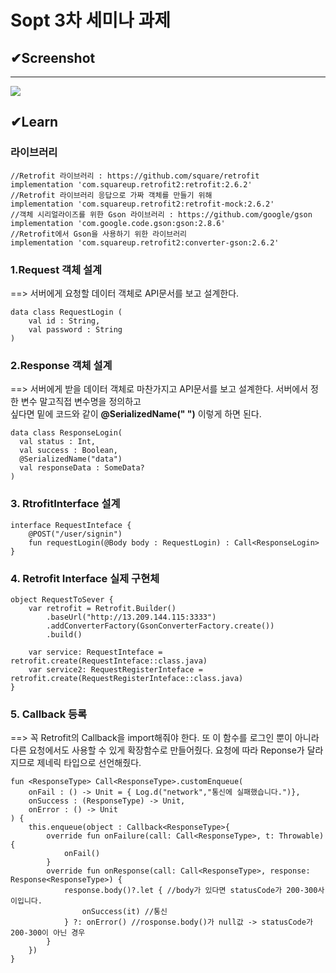 # Sopt 3차 세미나 과제

## ✔Screenshot
---

<div>
<img src = "https://user-images.githubusercontent.com/37900920/82637582-0b523b80-9c40-11ea-8348-0d9ac41ff3df.gif">
</div>

## ✔Learn

### 라이브러리

    //Retrofit 라이브러리 : https://github.com/square/retrofit
    implementation 'com.squareup.retrofit2:retrofit:2.6.2'
    //Retrofit 라이브러리 응답으로 가짜 객체를 만들기 위해
    implementation 'com.squareup.retrofit2:retrofit-mock:2.6.2'
    //객체 시리얼라이즈를 위한 Gson 라이브러리 : https://github.com/google/gson
    implementation 'com.google.code.gson:gson:2.8.6'
    //Retrofit에서 Gson을 사용하기 위한 라이브러리
    implementation 'com.squareup.retrofit2:converter-gson:2.6.2'
 
### 1.Request 객체 설계

==> 서버에게 요청할 데이터 객체로 API문서를 보고 설계한다.

    data class RequestLogin (
        val id : String,
        val password : String
    )
  
### 2.Response 객체 설계
  
==> 서버에게 받을 데이터 객체로 마찬가지고 API문서를 보고 설계한다. 서버에서 정한 변수 말고직접 변수명을 정의하고   
싶다면 밑에 코드와 같이 __@SerializedName(" ")__ 이렇게 하면 된다.  
    
    data class ResponseLogin( 
      val status : Int, 
      val success : Boolean, 
      @SerializedName("data") 
      val responseData : SomeData?
    )

### 3. RtrofitInterface 설계

    interface RequestInteface {
        @POST("/user/signin")
        fun requestLogin(@Body body : RequestLogin) : Call<ResponseLogin>
    }
    
### 4. Retrofit Interface 실제 구현체

    object RequestToSever {
        var retrofit = Retrofit.Builder()
            .baseUrl("http://13.209.144.115:3333")
            .addConverterFactory(GsonConverterFactory.create())
            .build()

        var service: RequestInteface = retrofit.create(RequestInteface::class.java)
        var service2: RequestRegisterInteface = retrofit.create(RequestRegisterInteface::class.java)
    }
    
### 5. Callback 등록

==> 꼭 Retrofit의 Callback을 import해줘야 한다. 또 이 함수를 로그인 뿐이 아니라 다른 요청에서도 사용할 수 있게 확장함수로 만들어줬다. 요청에 따라 Reponse가 달라지므로 제네릭 타입으로 선언해줬다.

    fun <ResponseType> Call<ResponseType>.customEnqueue(
        onFail : () -> Unit = { Log.d("network","통신에 실패했습니다.")},
        onSuccess : (ResponseType) -> Unit,
        onError : () -> Unit
    ) {
        this.enqueue(object : Callback<ResponseType>{
            override fun onFailure(call: Call<ResponseType>, t: Throwable) {
                onFail()
            }
            override fun onResponse(call: Call<ResponseType>, response: Response<ResponseType>) {
                response.body()?.let { //body가 있다면 statusCode가 200-300사이입니다.
                    onSuccess(it) //통신
                } ?: onError() //rosponse.body()가 null값 -> statusCode가 200-300이 아닌 경우
            }
        })
    }


